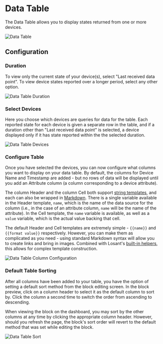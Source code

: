 # Data Table

The Data Table allows you to display states returned from one or more devices.

![Data Table](/images/dashboards/data-table-example.png "Data Table")

## Configuration

### Duration

To view only the current state of your device(s), select "Last received data point". To view device states reported over a longer period, select any other option.

![Data Table Duration](/images/dashboards/data-table-duration.png "Data Table Duration")

### Select Devices

Here you choose which devices are queries for data for the table. Each reported state for each device is given a separate row in the table, and if a duration other than "Last received data point" is selected, a device displayed only if it has state reported within the the selected duration.

![Data Table Devices](/images/dashboards/data-table-block-data.png "Data Table Devices")

### Configure Table

Once you have selected the devices, you can now configure what columns you want to display on your data table. By default, the columns for Device Name and Timestamp are added - but no rows of data will be displayed until you add an Attribute column (a column corresponding to a device attribute).

The column Header and the column Cell both support [string templates](/workflows/accessing-payload-data/#string-templates), and each can also be wrapped in [Markdown](http://commonmark.org/help/). There is a single variable available in the Header template, `name`, which is the name of the data source for the column (i.e., in the case of an attribute column, `name` will be the name of the attribute).  In the Cell template, the `name` variable is available, as well as a `value` variable, which is the actual value backing that cell.

The default Header and Cell templates are extremely simple - `{{name}}` and `{{format value}}` respectively. However, you can make them as complicated as you need - using standard Markdown syntax will allow you to create links and bring in images. Combined with Losant's [built-in helpers](/workflows/accessing-payload-data/#conditional-block-helpers), this allows for complex template construction.

![Data Table Column Configuration](/images/dashboards/data-table-column-config.png "Data Table Column Configuration")

### Default Table Sorting

After all columns have been added to your table, you have the option of setting a default sort method from the block editing screen. In the block preview, click on a column header to select it as the default column to sort by. Click the column a second time to switch the order from ascending to descending.

When viewing the block on the dashboard, you may sort by the other columns at any time by clicking the appropriate column header. However, should you refresh the page, the block's sort order will revert to the default method that was set while editing the block.

![Data Table Sort](/images/dashboards/data-table-sort.png "Data Table Sort")
